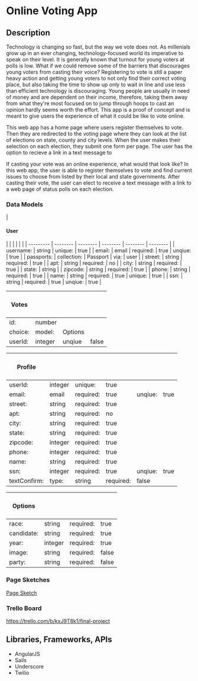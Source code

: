<h1>Online Voting App</h1>

<h2>Description</h2>

Technology is changing so fast, but the way we vote does not. As millenials grow up in an ever changing, technology-focused world its imperative to speak on their level. It is generally known that turnout for young voters at polls is low. What if we could remove some of the barriers that discourages young voters from casting their voice? Registering to vote is still a paper heavy action and getting young voters to not only find their correct voting place, but also taking the time to show up only to wait in line and use less than efficient technology is discouraging. Young people are usually in need of money and are dependent on their income, therefore, taking them away from what they're most focused on to jump through hoops to cast an opinion hardly seems worth the effort. This app is a proof of concept and is meant to give users the experience of what it could be like to vote online.

This web app has a home page where users register themselves to vote. Then they are redirected to the voting page where they can look at the list of elections on state, county and city levels.  When the user makes their selection on each election, they submit one form per page. The user has the option to recieve a link in a text message to 
 
If casting your vote was an online experience, what would that look like? In this web app, the user is able to register themselves to vote and find current issues to choose from listed by their local and state governments. After casting their vote, the user can elect to receive a text message with a link to a web page of status polls on each election.


<h3>Data Models</h3>
| <h4>User</h4> |  |  |  |  |  |
| --------- | -------- | -------- | -------- | -------- | -------- |
| username: | string | unique: | true |
| email: | email | required: | true | unqiue: | true |
| passports: | collection: | Passport | via: | user |
| street: | string | required: | true |
| apt: | string | required: | no |
| city: | string | required: | true |
| state: | string |
| zipcode: | string | required: | true |
| phone: | string | required: | true |
| name: | string | required: | true | unique: | true |
| ssn: | string | required: | true | unqiue: | true |

| <h4>Votes</h4> |  |  |  |
| --------- | -------- | -------- | -------- |
| id: | number |
| choice: | model: | Options |
| userId: | integer | unqiue | false |

| <h4>Profile</h4> |  |  |  |  |  |
| --------- | -------- | -------- | -------- | -------- | -------- |
| userId: | integer | unique: | true |
| email: | email | required: | true | unqiue: | true |
| street: | string | required: | true |
| apt: | string | required: | no |
| city: | string | required: | true |
| state: | string | required: | true |
| zipcode: | integer | required: | true |
| phone: | integer | required: | true |
| name: | string | required: | true |
| ssn: | integer | required: | true | unqiue: | true |
| textConfirm: | type: | string | required: | false |

| <h4>Options</h4> |  |  |  |
| -------- | ------- | ------- | ------- |
| race: | string | required: | true |
| candidate: | string | required: | true |
| year: | integer | required: | true |
| image: | string | required: | false |
| party: | string | required: | false |

<h3>Page Sketches</h3>

<a href="https://erikadmoller.mybalsamiq.com/projects/finalproject">Page Sketch</a>

<h3>Trello Board</h3>

<a href="https://trello.com/b/kxJ9T8k1/final-project">https://trello.com/b/kxJ9T8k1/final-project</a>

<h2>Libraries, Frameworks, APIs</h2>
<ul>
	<li>AngularJS</li>
	<li>Sails</li>
	<li>Underscore</li>
	<li>Twilio</li>
</ul>

